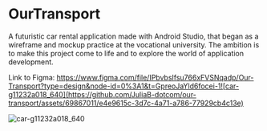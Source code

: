 # OurTransport

A futuristic car rental application made with Android Studio, that began as a wireframe and mockup practice at the vocational university. The ambition is to make this project come to life and to explore the world of application development.

Link to Figma: https://www.figma.com/file/IPbvbsIfsu766xFVSNqadp/Our-Transport?type=design&node-id=0%3A1&t=GpreoJaYld6focei-1![car-g11232a018_640](https://github.com/JuliaB-dotcom/our-transport/assets/69867011/e4e9615c-3d7c-4a71-a786-77929cb4c13e)

![car-g11232a018_640](https://github.com/JuliaB-dotcom/our-transport/assets/69867011/1bab114f-31e8-4b53-b243-411030ea3bba)

